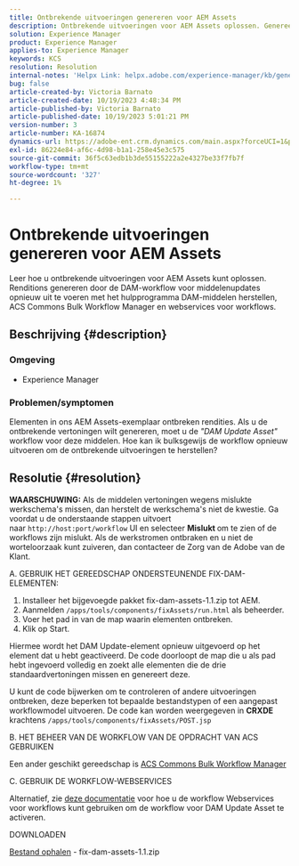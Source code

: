 ```yaml
---
title: Ontbrekende uitvoeringen genereren voor AEM Assets
description: Ontbrekende uitvoeringen voor AEM Assets oplossen. Genereer uitvoeringen met het hulpprogramma Dam-elementen corrigeren, ACS-commons Bulk Workflow Manager en webservices voor workflows.
solution: Experience Manager
product: Experience Manager
applies-to: Experience Manager
keywords: KCS
resolution: Resolution
internal-notes: 'Helpx Link: helpx.adobe.com/experience-manager/kb/generating-the-missing-renditions-for-aem-assets.html'
bug: false
article-created-by: Victoria Barnato
article-created-date: 10/19/2023 4:48:34 PM
article-published-by: Victoria Barnato
article-published-date: 10/19/2023 5:01:21 PM
version-number: 3
article-number: KA-16874
dynamics-url: https://adobe-ent.crm.dynamics.com/main.aspx?forceUCI=1&pagetype=entityrecord&etn=knowledgearticle&id=b44dac56-9f6e-ee11-8df0-6045bd006793
exl-id: 86224e84-af6c-4d98-b1a1-258e45e3c575
source-git-commit: 36f5c63edb1b3de55155222a2e4327be33f7fb7f
workflow-type: tm+mt
source-wordcount: '327'
ht-degree: 1%

---
```


# Ontbrekende uitvoeringen genereren voor AEM Assets


Leer hoe u ontbrekende uitvoeringen voor AEM Assets kunt oplossen. Renditions genereren door de DAM-workflow voor middelenupdates opnieuw uit te voeren met het hulpprogramma DAM-middelen herstellen, ACS Commons Bulk Workflow Manager en webservices voor workflows.

## Beschrijving {#description}


### <b>Omgeving</b>

- Experience Manager




### <b>Problemen/symptomen</b>

Elementen in ons AEM Assets-exemplaar ontbreken rendities. Als u de ontbrekende vertoningen wilt genereren, moet u de *&quot;DAM Update Asset&quot;* workflow voor deze middelen. Hoe kan ik bulksgewijs de workflow opnieuw uitvoeren om de ontbrekende uitvoeringen te herstellen?


## Resolutie {#resolution}


<b>WAARSCHUWING:</b> Als de middelen vertoningen wegens mislukte werkschema&#39;s missen, dan herstelt de werkschema&#39;s niet de kwestie. Ga voordat u de onderstaande stappen uitvoert naar `http://host:port/workflow` UI en selecteer <b>Mislukt </b>om te zien of de workflows zijn mislukt. Als de werkstromen ontbraken en u niet de worteloorzaak kunt zuiveren, dan contacteer de Zorg van de Adobe van de Klant.

A. GEBRUIK HET GEREEDSCHAP ONDERSTEUNENDE FIX-DAM-ELEMENTEN:

1. Installeer het bijgevoegde pakket fix-dam-assets-1.1.zip tot AEM.
2. Aanmelden `/apps/tools/components/fixAssets/run.html` als beheerder.
3. Voer het pad in van de map waarin elementen ontbreken.
4. Klik op Start.


Hiermee wordt het DAM Update-element opnieuw uitgevoerd op het element dat u hebt geactiveerd. De code doorloopt de map die u als pad hebt ingevoerd volledig en zoekt alle elementen die de drie standaardvertoningen missen en genereert deze.

U kunt de code bijwerken om te controleren of andere uitvoeringen ontbreken, deze beperken tot bepaalde bestandstypen of een aangepast workflowmodel uitvoeren. De code kan worden weergegeven in <b>CRXDE </b>krachtens `/apps/tools/components/fixAssets/POST.jsp`



B. HET BEHEER VAN DE WORKFLOW VAN DE OPDRACHT VAN ACS GEBRUIKEN

Een ander geschikt gereedschap is [ACS Commons Bulk Workflow Manager](https://adobe-consulting-services.github.io/acs-aem-commons/features/bulk-workflow-manager/index.html)



C. GEBRUIK DE WORKFLOW-WEBSERVICES

Alternatief, zie [deze documentatie](https://helpx.adobe.com/experience-manager/6-2/sites/developing/using/wf-program-interaction.html#Creating,%20Reading%20or%20Deleting%20Workflow%20Models) voor hoe u de workflow Webservices voor workflows kunt gebruiken om de workflow voor DAM Update Asset te activeren.

DOWNLOADEN

[Bestand ophalen](https://helpx.adobe.com/content/dam/help/en/experience-manager/kb/generating-the-missing-renditions-for-aem-assets/_jcr_content/main-pars/download_section/download-1/fix-dam-assets-11.zip "fix-dam-assets-1.1.zip") - fix-dam-assets-1.1.zip
